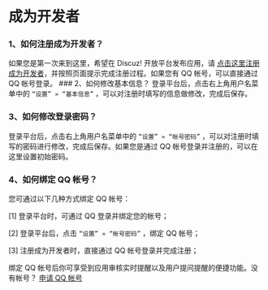 # 成为开发者
### 1、如何注册成为开发者？
 如果您是第一次来到这里，希望在 Discuz! 开放平台发布应用，请 [点击这里注册成为开发者](https://open.dismall.com/?ac=register)，并按照页面提示完成注册过程。如果您有 QQ 帐号，可以直接通过 QQ 帐号登录。 ### 2、如何修改基本信息？
登录平台后，点击右上角用户名菜单中的 `“设置” » “基本信息”` ，可以对注册时填写的信息做修改，完成后保存。

### 3、如何修改登录密码？
登录平台后，点击右上角用户名菜单中的 `“设置” » “帐号密码”` ，可以对注册时填写的密码进行修改，完成后保存。如果您是通过 QQ 帐号登录并注册的，可以在这里设置初始密码。

### 4、如何绑定 QQ 帐号？
您可通过以下几种方式绑定 QQ 帐号：

[1] 登录平台时，可通过 QQ 登录并绑定您的帐号；

[2] 登录平台后，点击 `“设置” » “帐号密码”` ，绑定 QQ 帐号；

[3] 注册成为开发者时，直接通过 QQ 帐号登录并完成注册；

绑定 QQ 帐号后你可享受到应用审核实时提醒以及用户提问提醒的便捷功能。没有帐号？ [申请 QQ 帐号](http://zc.qq.com/)

